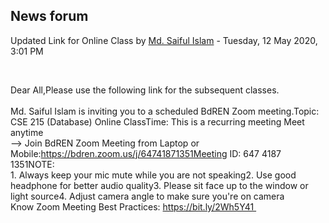 <h2>News forum</h2><a href="https://moodle.cse.buet.ac.bd/user/view.php?id=1131&course=482"></a>
Updated Link for Online Class
by <a href="https://moodle.cse.buet.ac.bd/user/view.php?id=1131&course=482">Md. Saiful Islam</a> - Tuesday, 12 May 2020, 3:01 PM


 

Dear All,Please use the following link for the subsequent classes.<br /><br />Md. Saiful Islam is inviting you to a scheduled BdREN Zoom meeting.Topic: CSE 215 (Database) Online ClassTime: This is a recurring meeting Meet anytime<br />--> Join BdREN Zoom Meeting from Laptop or Mobile:https://bdren.zoom.us/j/64741871351Meeting ID: 647 4187 1351NOTE: <br />1. Always keep your mic mute while you are not speaking2. Use good headphone for better audio quality3. Please sit face up to the window or light source4. Adjust camera angle to make sure you're on camera<br />Know Zoom Meeting Best Practices: https://bit.ly/2Wh5Y41 







